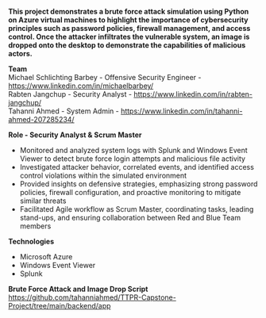 **This project demonstrates a brute force attack simulation using Python on Azure virtual machines to highlight the importance of cybersecurity principles such as password policies, firewall management, and access control. Once the attacker infiltrates the vulnerable system, an image is dropped onto the desktop to demonstrate the capabilities of malicious actors.**

**Team** <br>
Michael Schlichting Barbey - Offensive Security Engineer - https://www.linkedin.com/in/michaelbarbey/ <br>
Rabten Jangchup - Security Analyst - https://www.linkedin.com/in/rabten-jangchup/<br>
Tahanni Ahmed - System Admin - https://www.linkedin.com/in/tahanni-ahmed-207285234/<br>


**Role - Security Analyst & Scrum Master**
- Monitored and analyzed system logs with Splunk and Windows Event Viewer to detect brute force login attempts and malicious file activity
- Investigated attacker behavior, correlated events, and identified access control violations within the simulated environment
- Provided insights on defensive strategies, emphasizing strong password policies, firewall configuration, and proactive monitoring to mitigate similar threats
- Facilitated Agile workflow as Scrum Master, coordinating tasks, leading stand-ups, and ensuring collaboration between Red and Blue Team members
  
**Technologies**
- Microsoft Azure 
- Windows Event Viewer  
- Splunk  

**Brute Force Attack and Image Drop Script**<br>
https://github.com/tahanniahmed/TTPR-Capstone-Project/tree/main/backend/app




